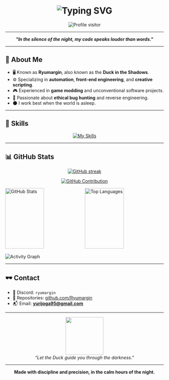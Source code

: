 <!-- HEADER ANIMADO -->
<h1 align="center">
  <img src="https://readme-typing-svg.demolab.com?font=Fira+Code&size=32&pause=1000&color=A073FF&center=true&vCenter=true&width=800&lines=Ryumargin+%7C+Code+Architect+of+the+Night;Precision%2C+Power%2C+and+Control;Mastering+Code+in+the+Shadows" alt="Typing SVG" />
</h1>

<div align="center">
  <img src="https://komarev.com/ghpvc/?username=Ryumargin&label=Visitors&color=A073FF&style=flat-square" alt="Profile visitor" />
</div>

---

<!-- FRASE DE IMPACTO -->
<p align="center">
  <b><i>"In the silence of the night, my code speaks louder than words."</i></b>
</p>

---

<!-- SOBRE MIM -->
## 🧠 About Me

- 🖥️ Known as **Ryumargin**, also known as the **Duck in the Shadows**.
- ⚙️ Specializing in **automation**, **front-end engineering**, and **creative scripting**.
- 🎮 Experienced in **game modding** and unconventional software projects.
- 🧪 Passionate about **ethical bug hunting** and reverse engineering.
- 🌑 I work best when the world is asleep.

---

<!-- SKILLS -->
## 💼 Skills

<p align="center">
  <a href="https://skillicons.dev">
    <img src="https://skillicons.dev/icons?i=html,css,js,ts,nodejs,py,react,nextjs,git,github,vscode,figma,docker,linux" alt="My Skills" />
  </a>
</p>

---

<!-- ESTATÍSTICAS -->
## 📊 GitHub Stats

<p align="center">
  <a href="https://github.com/Ryumargin">
    <img src="https://github-readme-streak-stats.herokuapp.com/?user=Ryumargin&theme=radical&border=A073FF&background=0D1117" alt="GitHub streak"/>
  </a>
</p>

<p align="center">
  <a href="https://github.com/Ryumargin">
    <img src="https://github-profile-summary-cards.vercel.app/api/cards/profile-details?username=Ryumargin&theme=radical" alt="GitHub Contribution"/>
  </a>
</p>

<a>
  <a href="https://github.com/Ryumargin"><img alt="GitHub Stats" src="https://denvercoder1-github-readme-stats.vercel.app/api?username=Ryumargin&show_icons=true&count_private=true&theme=react&border_color=A073FF&bg_color=0D1117&title_color=A073FF&icon_color=F8D866" height="192px" width="49.5%"/></a>
  <a href="https://github.com/Ryumargin"><img alt="Top Languages" src="https://denvercoder1-github-readme-stats.vercel.app/api/top-langs/?username=Ryumargin&langs_count=8&layout=compact&theme=react&border_color=A073FF&bg_color=0D1117&title_color=A073FF&icon_color=F8D866" height="192px" width="49.5%"/></a>
  <br/>
</a>

![Activity Graph](https://github-readme-activity-graph.vercel.app/graph?username=Ryumargin&custom_title=Ryumargin%20GitHub%20Activity%20Graph&bg_color=0D1117&color=A073FF&line=A073FF&point=A073FF&area_color=FFFFFF&title_color=FFFFFF&area=true)

---

<!-- CONTATO -->
## 🕶️ Contact

- 📧 Discord: `ryumargin`
- 📂 Repositories: [github.com/Ryumargin](https://github.com/Ryumargin)
- 📬 Email: **yurijoga95@gmail.com**

---

<!-- RODAPÉ -->
<div align="center">
  <img src="https://media.tenor.com/Chjt8N5P7E0AAAAC/pato-duck.gif" width="120"/>
  <br>
  <i>“Let the Duck guide you through the darkness.”</i>
</div>

---

<p align="center">
  <b>Made with discipline and precision, in the calm hours of the night.</b>
</p>
